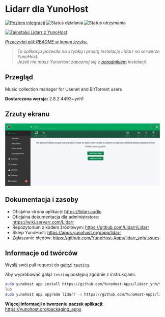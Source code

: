 <!--
To README zostało automatycznie wygenerowane przez <https://github.com/YunoHost/apps/tree/master/tools/readme_generator>
Nie powinno być ono edytowane ręcznie.
-->

# Lidarr dla YunoHost

[![Poziom integracji](https://apps.yunohost.org/badge/integration/lidarr)](https://ci-apps.yunohost.org/ci/apps/lidarr/)
![Status działania](https://apps.yunohost.org/badge/state/lidarr)
![Status utrzymania](https://apps.yunohost.org/badge/maintained/lidarr)

[![Zainstaluj Lidarr z YunoHost](https://install-app.yunohost.org/install-with-yunohost.svg)](https://install-app.yunohost.org/?app=lidarr)

*[Przeczytaj plik README w innym języku.](./ALL_README.md)*

> *Ta aplikacja pozwala na szybką i prostą instalację Lidarr na serwerze YunoHost.*  
> *Jeżeli nie masz YunoHost zapoznaj się z [poradnikiem](https://yunohost.org/install) instalacji.*

## Przegląd

Music collection manager for Usenet and BitTorrent users

**Dostarczona wersja:** 2.8.2.4493~ynh1

## Zrzuty ekranu

![Zrzut ekranu z Lidarr](./doc/screenshots/screenshot.jpg)

## Dokumentacja i zasoby

- Oficjalna strona aplikacji: <https://lidarr.audio>
- Oficjalna dokumentacja dla administratora: <https://wiki.servarr.com/Lidarr>
- Repozytorium z kodem źródłowym: <https://github.com/Lidarr/Lidarr>
- Sklep YunoHost: <https://apps.yunohost.org/app/lidarr>
- Zgłaszanie błędów: <https://github.com/YunoHost-Apps/lidarr_ynh/issues>

## Informacje od twórców

Wyślij swój pull request do [gałęzi `testing`](https://github.com/YunoHost-Apps/lidarr_ynh/tree/testing).

Aby wypróbować gałąź `testing` postępuj zgodnie z instrukcjami:

```bash
sudo yunohost app install https://github.com/YunoHost-Apps/lidarr_ynh/tree/testing --debug
lub
sudo yunohost app upgrade lidarr -u https://github.com/YunoHost-Apps/lidarr_ynh/tree/testing --debug
```

**Więcej informacji o tworzeniu paczek aplikacji:** <https://yunohost.org/packaging_apps>
